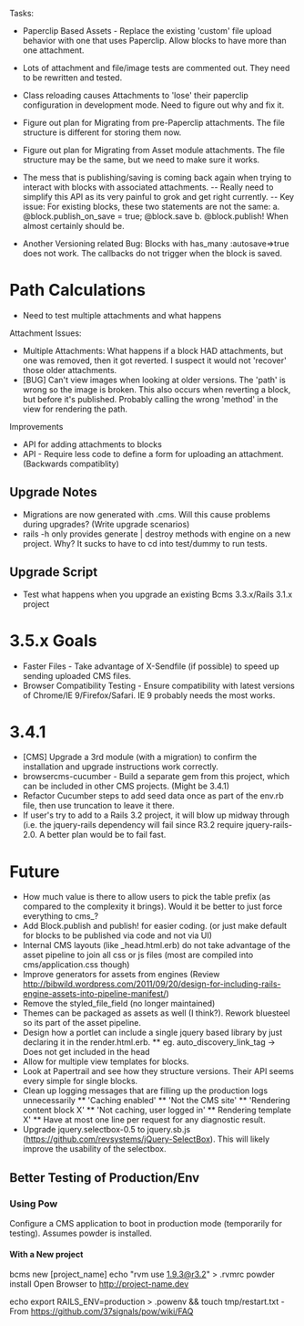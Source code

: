 Tasks:

* Paperclip Based Assets - Replace the existing 'custom' file upload behavior with one that uses Paperclip. Allow blocks to have more than one attachment.

- Lots of attachment and file/image tests are commented out. They need to be rewritten and tested.
- Class reloading causes Attachments to 'lose' their paperclip configuration in development mode. Need to figure out why and fix it.
- Figure out plan for Migrating from pre-Paperclip attachments. The file structure is different for storing them now.
- Figure out plan for Migrating from Asset module attachments. The file structure may be the same, but we need to make sure it works.

- The mess that is publishing/saving is coming back again when trying to interact with blocks with associated attachments.
-- Really need to simplify this API as its very painful to grok and get right currently.
-- Key issue: For existing blocks, these two statements are not the same:
a. @block.publish_on_save = true; @block.save
b. @block.publish!
When almost certainly should be.

- Another Versioning related Bug: Blocks with has_many :autosave=>true does not work. The callbacks do not trigger when the block is saved.

# Path Calculations
- Need to test multiple attachments and what happens

Attachment Issues:
- Multiple Attachments:  What happens if a block HAD attachments, but one was removed, then it got reverted. I suspect it would not 'recover' those older attachments.
- [BUG] Can't view images when looking at older versions. The 'path' is wrong so the image is broken. This also occurs when reverting a block, but before it's published. Probably calling the wrong 'method' in the view for rendering the path.

Improvements
- API for adding attachments to blocks
- API - Require less code to define a form for uploading an attachment. (Backwards compatiblity)

## Upgrade Notes
- Migrations are now generated with .cms. Will this cause problems during upgrades? (Write upgrade scenarios)
- rails -h only provides generate | destroy methods with engine on a new project. Why? It sucks to have to cd into test/dummy to run tests.

## Upgrade Script
- Test what happens when you upgrade an existing Bcms 3.3.x/Rails 3.1.x project

# 3.5.x Goals

* Faster Files - Take advantage of X-Sendfile (if possible) to speed up sending uploaded CMS files.
* Browser Compatibility Testing - Ensure compatibility with latest versions of Chrome/IE 9/Firefox/Safari. IE 9 probably needs the most works.

# 3.4.1

* [CMS] Upgrade a 3rd module (with a migration) to confirm the installation and upgrade instructions work correctly.
* browsercms-cucumber - Build a separate gem from this project, which can be included in other CMS projects. (Might be 3.4.1)
* Refactor Cucumber steps to add seed data once as part of the env.rb file, then use truncation to leave it there.
* If user's try to add to a Rails 3.2 project, it will blow up midway through (i.e. the jquery-rails dependency will fail since R3.2 require jquery-rails-2.0. A better plan would be to fail fast.


# Future

* How much value is there to allow users to pick the table prefix (as compared to the complexity it brings). Would it be better to just force everything to cms_?
* Add Block.publish and publish! for easier coding. (or just make default for blocks to be published via code and not via UI)
* Internal CMS layouts (like _head.html.erb) do not take advantage of the asset pipeline to join all css or js files (most are compiled into cms/application.css though)
* Improve generators for assets from engines (Review http://bibwild.wordpress.com/2011/09/20/design-for-including-rails-engine-assets-into-pipeline-manifest/)
* Remove the styled_file_field (no longer maintained)
* Themes can be packaged as assets as well (I think?). Rework bluesteel so its part of the asset pipeline.
* Design how a portlet can include a single jquery based library by just declaring it in the render.html.erb.
** eg. auto_discovery_link_tag -> Does not get included in the head
* Allow for multiple view templates for blocks.
* Look at Papertrail and see how they structure versions. Their API seems every simple for single blocks.
* Clean up logging messages that are filling up the production logs unnecessarily
** 'Caching enabled'
** 'Not the CMS site'
** 'Rendering content block X'
** 'Not caching, user logged in'
** Rendering template X'
** Have at most one line per request for any diagnostic result.
* Upgrade jquery.selectbox-0.5 to jquery.sb.js (https://github.com/revsystems/jQuery-SelectBox). This will likely improve the usability of the selectbox.

## Better Testing of Production/Env

### Using Pow
Configure a CMS application to boot in production mode (temporarily for testing). Assumes powder is installed.


#### With a New project
bcms new [project_name]
echo "rvm use 1.9.3@r3.2" > .rvmrc
powder install
Open Browser to http://project-name.dev

echo export RAILS_ENV=production > .powenv && touch tmp/restart.txt - From https://github.com/37signals/pow/wiki/FAQ